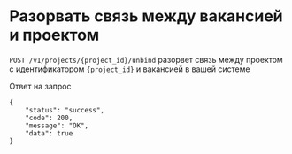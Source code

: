 # Разорвать связь между вакансией и проектом

`POST /v1/projects/{project_id}/unbind` разорвет связь между проектом с идентификатором `{project_id}` и вакансией в вашей системе

Ответ на запрос

```
{
	"status": "success",
	"code": 200,
	"message": "OK",
	"data": true
}
```




